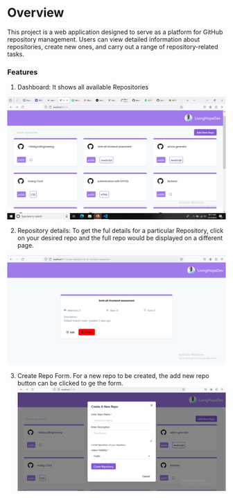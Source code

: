 # Overview

This project is a web application designed to serve as a platform for GitHub repository management. Users can view detailed information about repositories, create new ones, and carry out a range of repository-related tasks.

### Features

1.  Dashboard: It shows all available Repositories

![](./public/dashboard.png)

2. Repository details: To get the ful details for a particular Repository, click on your desired repo and the full repo would be displayed on a different page.

![](./public/RepoDetail.png)

3.  Create Repo Form. For a new repo to be created, the add new repo button can be clicked to ge the form.
    ![](./public/addForm.png)

